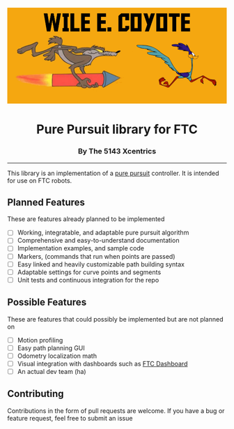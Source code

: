 ![Coyote](docs/img/promo.png)
  
<h1 align=center>
Pure Pursuit library for FTC
</h1>

<h3 align=center>
  By The 5143 Xcentrics
</h3>

---

This library is an implementation of a [pure pursuit](https://www.ri.cmu.edu/pub_files/pub3/coulter_r_craig_1992_1/coulter_r_craig_1992_1.pdf) controller. It is intended for use on FTC robots.

## Planned Features

These are features already planned to be implemented

- [ ] Working, integratable, and adaptable pure pursuit algorithm
- [ ] Comprehensive and easy-to-understand documentation
- [ ] Implementation examples, and sample code
- [ ] Markers, (commands that run when points are passed)
- [ ] Easy linked and heavily customizable path building syntax
- [ ] Adaptable settings for curve points and segments
- [ ] Unit tests and continuous integration for the repo

## Possible Features

These are features that could possibly be implemented but are not planned on

- [ ] Motion profiling
- [ ] Easy path planning GUI
- [ ] Odometry localization math
- [ ] Visual integration with dashboards such as [FTC Dashboard](https://github.com/acmerobotics/ftc-dashboard)
- [ ] An actual dev team (ha)

## Contributing

Contributions in the form of pull requests are welcome. If you have a bug or feature request, feel free to submit an issue
